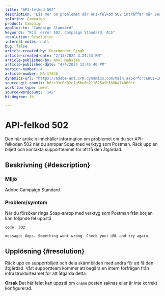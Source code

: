 ```yaml
---
title: "API-felkod 502"
description: "Läs mer om problemet där API-felkod 502 inträffar när Soap-anrop görs med verktyg. Kontakta supportteamet via kundservice."
solution: Campaign
product: Campaign
applies-to: "Campaign Standard"
keywords: "KCS, error 502, Campaign Standard, ACS"
resolution: Resolution
internal-notes: null
bug: false
article-created-by: Dharmender Singh
article-created-date: "2/15/2024 3:24:53 PM"
article-published-by: Amol Mahajan
article-published-date: "4/4/2024 12:45:40 PM"
version-number: 4
article-number: KA-17846
dynamics-url: "https://adobe-ent.crm.dynamics.com/main.aspx?forceUCI=1&pagetype=entityrecord&etn=knowledgearticle&id=d007ba5c-16cc-ee11-9079-6045bd0061cb"
source-git-commit: b6cc99c0c82e1a5be0b211625a9b588ba74860ef
workflow-type: tm+mt
source-wordcount: '142'
ht-degree: 3%

---
```


# API-felkod 502


Den här artikeln innehåller information om problemet om du ser API-felkoden 502 när du anropar Soap med verktyg som Postman. Räck upp en biljett och kontakta supportteamet för att få den åtgärdad.

## Beskrivning {#description}


### <b>Miljö</b>

Adobe Campaign Standard



### <b>Problem/symtom</b>

När du försöker ringa Soap-anrop med verktyg som Postman från början kan följande fel uppstå:




```
code: 502

message: Oops. Something went wrong. Check your URL and try again.
```





## Upplösning {#resolution}


Räck upp en supportbiljett och dela skärmbilden med andra för att få den åtgärdad. Vårt supportteam kommer att begära en intern förfrågan från infrastrukturteamet för att åtgärda detta.


<b>Orsak</b>
Det här felet kan uppstå om `cname` posten saknas eller är inte korrekt konfigurerad.

